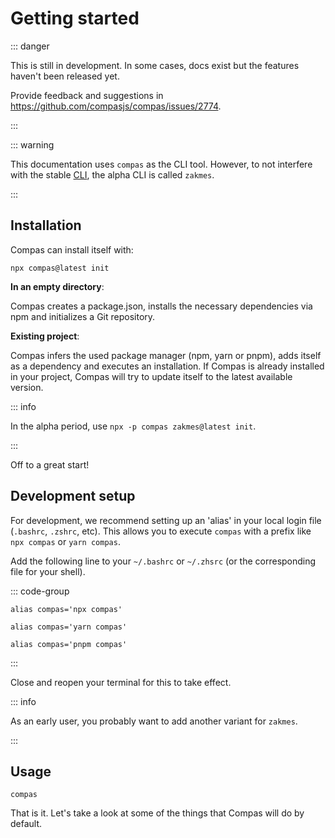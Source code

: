 # Getting started

::: danger

This is still in development. In some cases, docs exist but the features haven't been
released yet.

Provide feedback and suggestions in https://github.com/compasjs/compas/issues/2774.

:::

::: warning

This documentation uses `compas` as the CLI tool. However, to not interfere with the
stable [CLI](/features/cli.md), the alpha CLI is called `zakmes`.

:::

## Installation

Compas can install itself with:

```shell
npx compas@latest init
```

**In an empty directory**:

Compas creates a package.json, installs the necessary dependencies via npm and initializes
a Git repository.

**Existing project**:

Compas infers the used package manager (npm, yarn or pnpm), adds itself as a dependency
and executes an installation. If Compas is already installed in your project, Compas will
try to update itself to the latest available version.

::: info

In the alpha period, use `npx -p compas zakmes@latest init`.

:::

Off to a great start!

## Development setup

For development, we recommend setting up an 'alias' in your local login file (`.bashrc`,
`.zshrc`, etc). This allows you to execute `compas` with a prefix like `npx compas` or
`yarn compas`.

Add the following line to your `~/.bashrc` or `~/.zhsrc` (or the corresponding file for
your shell).

::: code-group

```shell [npm]
alias compas='npx compas'
```

```shell [yarn]
alias compas='yarn compas'
```

```shell [pnpm]
alias compas='pnpm compas'
```

:::

Close and reopen your terminal for this to take effect.

::: info

As an early user, you probably want to add another variant for `zakmes`.

:::

## Usage

```shell
compas
```

That is it. Let's take a look at some of the things that Compas will do by default.
